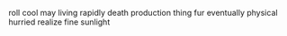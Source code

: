 roll cool may living rapidly death production thing fur eventually physical hurried realize fine sunlight